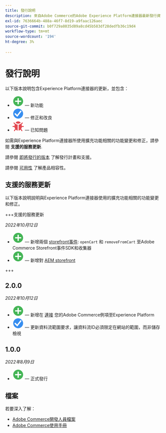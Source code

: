 ```yaml
---
title: 發行說明
description: 來自Adobe Commerce的Adobe Experience Platform連接器最新發行資訊。
exl-id: 7636664b-488a-46f7-8d19-a9faac126aec
source-git-commit: b0f729a8035d89a8cd45b583df28dedfb36c19d4
workflow-type: tm+mt
source-wordcount: '194'
ht-degree: 3%

---
```


# 發行說明

以下版本說明包含Experience Platform連接器的更新，並包含：

* ![新增](../assets/new.svg)  — 新功能
* ![修正](../assets/fix.svg)  — 修正和改良
* ![錯誤](../assets/bug.svg)  — 已知問題

如需與Experience Platform連接器所使用擴充功能相關的功能變更和修正，請參閱 **支援的服務更新**.

請參閱 [即將發行的版本](https://experienceleague.adobe.com/docs/commerce-operations/release/schedule.html) 了解發行計畫和支援。

請參閱 [可用性](https://experienceleague.adobe.com/docs/commerce-operations/release/availability.html) 了解產品相容性。

## 支援的服務更新

以下版本說明說明與Experience Platform連接器使用的擴充功能相關的功能變更和修正。

+++支援的服務更新

_2022年10月12日_

* ![新增](../assets/new.svg)  — 新增兩個 [storefront事件](events.md): `openCart` 和 `removeFromCart` 至Adobe Commerce Storefront事件SDK和收集器
* ![新增](../assets/new.svg)  — 新增對 [AEM storefront](overview.md#aem-support)

+++

## 2.0.0

_2022年10月12日_

* ![新增](../assets/new.svg)  — 新增在 [連接](connect-data.md) 您的Adobe Commerce例項至Experience Platform
* ![修正](../assets/fix.svg)  — 更新資料流範圍要求，讓資料流ID必須限定在網站的範圍，而非儲存檢視

## 1.0.0

_2022年8月9日_

* ![新增](../assets/new.svg)  — 正式發行

## 檔案

若要深入了解：

* [Adobe Commerce開發人員檔案](https://devdocs.magento.com/)
* [Adobe Commerce使用手冊](https://docs.magento.com/user-guide/)
